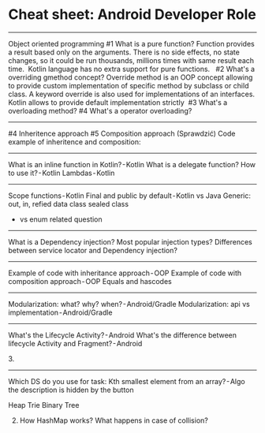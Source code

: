 # Cheat sheet: Android Developer Role
---

Object oriented programming
#1 What is a pure function?
Function provides a result based only on the arguments. There is no side effects, no state changes, so it could be run thousands, millions times with same result each time. 
Kotlin language has no extra support for pure functions.  
#2 What's a overriding gmethod concept?
Override method is an OOP concept allowing to provide custom implementation of specific method by subclass or child class. A keyword override is also used for implementations of an interfaces.
Kotlin allows to provide default implementation strictly 
#3 What's a overloading method?
#4 What's a operator overloading?

---

#4 Inheritence approach
#5 Composition approach (Sprawdzić)
Code example of inheritence and composition:

---

What is an inline function in Kotlin? - Kotlin
What is a delegate function? How to use it? - Kotlin
Lambdas - Kotlin

---

Scope functions - Kotlin
Final and public by default - Kotlin vs Java
Generic: out, in, refied
data class
sealed class 
- vs enum related question

---

What is a Dependency injection?
Most popular injection types?
Differences between service locator and Dependency injection?

---

Example of code with inheritance approach - OOP
Example of code with composition approach - OOP
Equals and hascodes

---

Modularization: what? why? when? - Android/Gradle
Modularization: api vs implementation - Android/Gradle

---

What's the Lifecycle Activity? - Android
What's the difference between lifecycle Activity and Fragment? - Android

3. 

---

Which DS do you use for task: Kth smallest element from an array? - Algo
the description is hidden by the button

Heap
Trie
Binary Tree

2. How HashMap works? What happens in case of collision?
